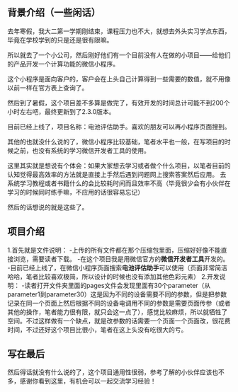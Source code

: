 ## 背景介绍（一些闲话）
去年寒假，我大二第一学期刚结束，课程压力也不大，就想去外头实习学点东西，毕竟在学校学到的只是还是很有限嘛。

所以就去了一个小公司，然后刚好他们有一个目前没有人在做的小项目——给他们的产品开发一个计算功能的微信小程序。

这个小程序是面向客户的，客户会在上头自己计算得到一些需要的数值，就不用像以前一样在官方表上查询了。

然后到了暑假，这个项目差不多算是做完了，有效开发的时间总计可能不到200个小时左右吧，最终更新到了2.3.0版本。

目前已经上线了，项目名称：电池评估助手。喜欢的朋友可以再小程序页面搜到。

其他的也就没什么说的了，微信小程序比较基础，笔者水平也一般，在写项目的时候之前，也没有系统的学习微信开发者工具的使用。

这里其实就是想说有个体会：如果大家想去学习或者做个什么项目，以笔者目前的认知觉得最高效率的方法就是直接上手然后遇到问题网上搜索答案然后应用。
去系统学习教程或者书籍什么的会比较耗时间而且效率不高（毕竟很少会有小伙伴在学习的时候同时练手嘛，不应用的话很容易忘记）

然后的话想说的就是这些了。

## 项目介绍
1.首先就是文件说明：
-上传的所有文件都在那个压缩包里面，压缩好好像不能直接浏览，需要读者下载。
-在这个项目我是用微信官方的**微信开发者工具**开发的。
-目前已经上线了，在微信小程序页面搜索**电池评估助手**可以使用（页面非常简洁哈哈，笔者比较喜欢极简，所以设计的时候也没有添加其他色彩元素）
2.开发说明：
-读者打开文件夹里面的pages文件会发现里面有30个parameter（从parameter1到parameter30）这是因为不同的设备需要不同的参数，但是把参数记录在同一个页面上然后根据不同的设备电调用不同的参数是需要页面传参（或者其他的操作，笔者能力很有限，就只会这一点了），感觉比较麻烦，所以就牺牲了空间。不过这样做有一个缺点，就是改参数的话需要一个页面一个页面改，很花费时间，不过还好这个项目比很小，笔者在这上头没有吃很大的亏。
## 写在最后
然后得话就没有什么说的了，这个项目通用性很弱，参考了解的小伙伴应该也不多，感谢你看到这里，有机会可以一起交流学习经验！
